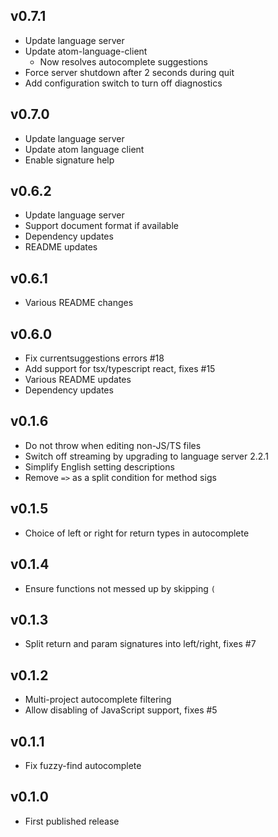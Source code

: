 ## v0.7.1

- Update language server
- Update atom-language-client
  - Now resolves autocomplete suggestions
- Force server shutdown after 2 seconds during quit
- Add configuration switch to turn off diagnostics

## v0.7.0

- Update language server
- Update atom language client
- Enable signature help

## v0.6.2

- Update language server
- Support document format if available
- Dependency updates
- README updates

## v0.6.1

- Various README changes

## v0.6.0

- Fix currentsuggestions errors #18
- Add support for tsx/typescript react, fixes #15
- Various README updates
- Dependency updates

## v0.1.6

- Do not throw when editing non-JS/TS files
- Switch off streaming by upgrading to language server 2.2.1
- Simplify English setting descriptions
- Remove `=>` as a split condition for method sigs

## v0.1.5

- Choice of left or right for return types in autocomplete

## v0.1.4

- Ensure functions not messed up by skipping `(`

## v0.1.3

- Split return and param signatures into left/right, fixes #7

## v0.1.2

- Multi-project autocomplete filtering
- Allow disabling of JavaScript support, fixes #5

## v0.1.1

- Fix fuzzy-find autocomplete

## v0.1.0

- First published release
